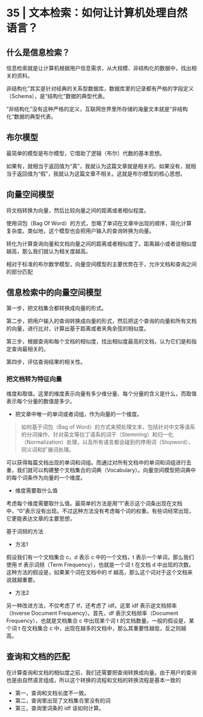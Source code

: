 # 35 | 文本检索：如何让计算机处理自然语言？

## 什么是信息检索？

信息检索就是让计算机根据用户信息需求，从大规模、非结构化的数据中，找出相关的资料。

非结构化”其实是针对经典的关系型数据库，数据库里的记录都有严格的字段定义（Schema），是“结构化”数据的典型代表。

“非结构化”没有这种严格的定义，互联网世界里所存储的海量文本就是“非结构化“数据的典型代表。

## 布尔模型

最简单的模型是布尔模型，它借助了逻辑（布尔）代数的基本思想。

如果有，就相当于返回值为“真”，我就认为这篇文章就是相关的。如果没有，就相当于返回值为“假”，我就认为这篇文章不相关。这就是布尔模型的核心思想。

## 向量空间模型

将文档转换为向量，然后比较向量之间的距离或者相似程度。

使用词包（Bag Of Word）的方式，忽略了单词在文章中出现的顺序，简化计算复杂度。类似地，这个模型也会把用户输入的查询转换为向量。

转化为计算查询向量和文档向量之间的距离或者相似度了。距离越小或者说相似度越高，那么我们就认为相关度越高。


相对于标准的布尔数学模型，向量空间模型的主要优势在于，允许文档和查询之间的部分匹配


## 信息检索中的向量空间模型

第一步，把文档集合都转换成向量的形式。

第二步，把用户输入的查询转换成向量的形式，然后把这个查询的向量和所有文档的向量，进行比对，计算出基于距离或者夹角余弦的相似度。

第三步，根据查询和每个文档的相似度，找出相似度最高的文档，认为它们是和指定查询最相关的。

第四步，评估查询结果的相关性。

### 把文档转为特征向量

维度和取值。这里的维度表示向量有多少维分量、每个分量的含义是什么，而取值表示每个分量的数值是多少。




- 把文章中唯一的单词或者词组，作为向量的一个维度。

>如何基于词包（Bag of Word）的方式来预处理文本，包括针对中文等语系的分词操作、针对英文等拉丁语系的词干（Stemming）和归一化（Normalization）处理，以及所有语言都会碰到的停用词（Stopword）、同义词和扩展词处理。

可以获得每篇文档出现的单词和词组。而通过对所有文档中的单词和词组进行去重，我们就可以构建整个文档集合的词典（Vocabulary）。向量空间模型把词典中的每个词条作为向量的一个维度。

- 维度需要取什么值

考虑每个维度需要取什么值。最简单的方法是用“1”表示这个词条出现在文档中，“0”表示没有出现。不过这种方法没有考虑每个词的权重。有些词经常出现，它更能表达文章的主要思想，

基于词频的方法

- 方法1

假设我们有一个文档集合 c，d 表示 c 中的一个文档，t 表示一个单词，那么我们使用 tf 表示词频（Term Frequency），也就是一个词 t 在文档 d 中出现的次数。这种方法的假设是，如果某个词在文档中的 tf 越高，那么这个词对于这个文档来说就越重要。

- 方法2

另一种改进方法，不仅考虑了 tf，还考虑了 idf。这里 idf 表示逆文档频率（Inverse Document Frequency）。首先，df 表示文档频率（Document Frequency），也就是文档集合 c 中出现某个词 t 的文档数量。一般的假设是，某个词 t 在文档集合 c 中，出现在越多的文档中，那么其重要性越低，反之则越高。


## 查询和文档的匹配

在计算查询和文档的相似度之前，我们还需要把查询转换成向量。由于用户的查询也是由自然语言组成，所以这个转换的流程和文档的转换流程是基本一致的

- 第一，查询和文档长度不一致。
- 第二，查询里出现了文档集合里没有的词
- 第三，查询里词条的 idf 该如何计算。
